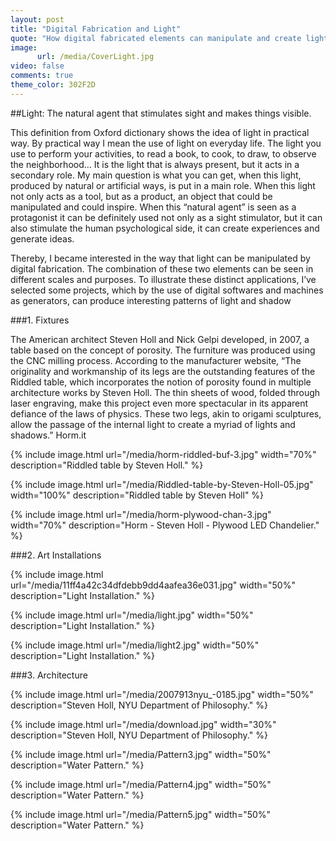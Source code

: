 ```yaml
---
layout: post
title: "Digital Fabrication and Light"
quote: "How digital fabricated elements can manipulate and create light effects."
image:
      url: /media/CoverLight.jpg
video: false
comments: true
theme_color: 302F2D
---
```

##Light: The natural agent that stimulates sight and makes things visible. 

This definition from Oxford dictionary shows the idea of light in practical way. By practical way I mean the use of light on everyday life. The light you use to perform your activities, to read a book, to cook, to draw, to observe the neighborhood… It is the light that is always present, but it acts in a secondary role. My main question is what you can get, when this light, produced by natural or artificial ways, is put in a main role. When this light not only acts as a tool, but as a product, an object that could be manipulated and could inspire. When this “natural agent” is seen as a protagonist it can be definitely used not only as a sight stimulator, but it can also stimulate the human psychological side, it can create experiences and generate ideas.

Thereby, I became interested in the way that light can be manipulated by digital fabrication. The combination of these two elements can be seen in different scales and purposes. To illustrate these distinct applications, I’ve selected some projects, which by the use of digital softwares and machines as generators, can produce interesting patterns of light and shadow 

###1.	Fixtures

The American architect Steven Holl and Nick Gelpi developed, in 2007, a table based on the concept of porosity. The furniture was produced using the CNC milling process.
According to the manufacturer website, “The originality and workmanship of its legs are the outstanding features of the Riddled table, which incorporates the notion of porosity found in multiple architecture works by Steven Holl. The thin sheets of wood, folded through laser engraving, make this project even more spectacular in its apparent defiance of the laws of physics. These two legs, akin to origami sculptures, allow the passage of the internal light to create a myriad of lights and shadows.” Horm.it

{% include image.html url="/media/horm-riddled-buf-3.jpg" width="70%" description="Riddled table by Steven Holl." %}

{% include image.html url="/media/Riddled-table-by-Steven-Holl-05.jpg" width="100%" description="Riddled table by Steven Holl" %}

{% include image.html url="/media/horm-plywood-chan-3.jpg" width="70%" description="Horm - Steven Holl - Plywood LED Chandelier." %}

###2.	Art Installations

{% include image.html url="/media/11ff4a42c34dfdebb9dd4aafea36e031.jpg" width="50%" description="Light Installation." %}

{% include image.html url="/media/light.jpg" width="50%" description="Light Installation." %}

{% include image.html url="/media/light2.jpg" width="50%" description="Light Installation." %}

###3.	Architecture

{% include image.html url="/media/2007913nyu_-0185.jpg" width="50%" description="Steven Holl, NYU Department of Philosophy." %}

{% include image.html url="/media/download.jpg" width="30%" description="Steven Holl, NYU Department of Philosophy." %}



{% include image.html url="/media/Pattern3.jpg" width="50%" description="Water Pattern." %}

{% include image.html url="/media/Pattern4.jpg" width="50%" description="Water Pattern." %}

{% include image.html url="/media/Pattern5.jpg" width="50%" description="Water Pattern." %}
